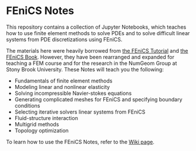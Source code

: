# FEniCS Notes

This repository contains a collection of Jupyter Notebooks, which teaches how to use finite element methods to solve PDEs and to solve difficult linear systems from PDE discretizations using FEniCS. 

The materials here were heavily borrowed from [the FEniCS Tutorial](https://fenicsproject.org/tutorial/) and [the FEniCS Book](https://fenicsproject.org/book/). However, they have been rearranged and expanded for teaching a FEM course and for the research in the NumGeom Group at Stony Brook University. These Notes will teach you the following:
 - Fundamentals of finite element methods
 - Modeling linear and nonlinear elasticity
 - Solving incompressible Navier-stokes equations
 - Generating complicated meshes for FEniCS and specifying boundary conditions
 - Selecting iterative solvers linear systems from FEniCS
 - Fluid-structure interaction
 - Multigrid methods
 - Topology optimization

To learn how to use the FEniCS Notes, refer to the [Wiki page](../../wiki).
